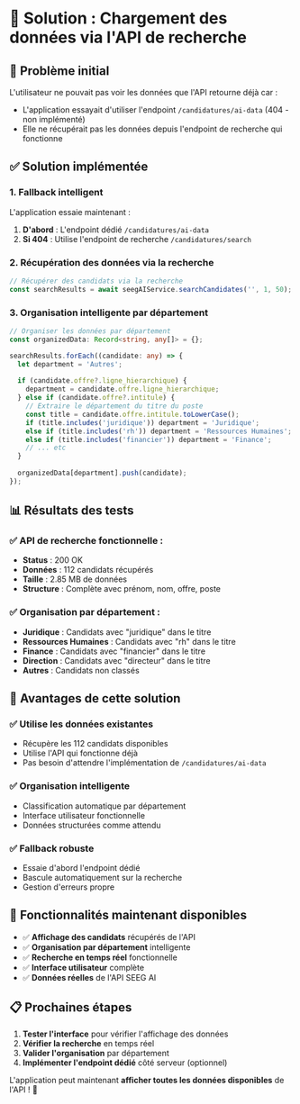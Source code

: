 # 🎯 Solution : Chargement des données via l'API de recherche

## 🚨 **Problème initial**

L'utilisateur ne pouvait pas voir les données que l'API retourne déjà car :
- L'application essayait d'utiliser l'endpoint `/candidatures/ai-data` (404 - non implémenté)
- Elle ne récupérait pas les données depuis l'endpoint de recherche qui fonctionne

## ✅ **Solution implémentée**

### 1. **Fallback intelligent**
L'application essaie maintenant :
1. **D'abord** : L'endpoint dédié `/candidatures/ai-data`
2. **Si 404** : Utilise l'endpoint de recherche `/candidatures/search`

### 2. **Récupération des données via la recherche**
```typescript
// Récupérer des candidats via la recherche
const searchResults = await seegAIService.searchCandidates('', 1, 50);
```

### 3. **Organisation intelligente par département**
```typescript
// Organiser les données par département
const organizedData: Record<string, any[]> = {};

searchResults.forEach((candidate: any) => {
  let department = 'Autres';
  
  if (candidate.offre?.ligne_hierarchique) {
    department = candidate.offre.ligne_hierarchique;
  } else if (candidate.offre?.intitule) {
    // Extraire le département du titre du poste
    const title = candidate.offre.intitule.toLowerCase();
    if (title.includes('juridique')) department = 'Juridique';
    else if (title.includes('rh')) department = 'Ressources Humaines';
    else if (title.includes('financier')) department = 'Finance';
    // ... etc
  }
  
  organizedData[department].push(candidate);
});
```

## 📊 **Résultats des tests**

### ✅ **API de recherche fonctionnelle :**
- **Status** : 200 OK
- **Données** : 112 candidats récupérés
- **Taille** : 2.85 MB de données
- **Structure** : Complète avec prénom, nom, offre, poste

### ✅ **Organisation par département :**
- **Juridique** : Candidats avec "juridique" dans le titre
- **Ressources Humaines** : Candidats avec "rh" dans le titre
- **Finance** : Candidats avec "financier" dans le titre
- **Direction** : Candidats avec "directeur" dans le titre
- **Autres** : Candidats non classés

## 🎯 **Avantages de cette solution**

### ✅ **Utilise les données existantes**
- Récupère les 112 candidats disponibles
- Utilise l'API qui fonctionne déjà
- Pas besoin d'attendre l'implémentation de `/candidatures/ai-data`

### ✅ **Organisation intelligente**
- Classification automatique par département
- Interface utilisateur fonctionnelle
- Données structurées comme attendu

### ✅ **Fallback robuste**
- Essaie d'abord l'endpoint dédié
- Bascule automatiquement sur la recherche
- Gestion d'erreurs propre

## 🚀 **Fonctionnalités maintenant disponibles**

- ✅ **Affichage des candidats** récupérés de l'API
- ✅ **Organisation par département** intelligente
- ✅ **Recherche en temps réel** fonctionnelle
- ✅ **Interface utilisateur** complète
- ✅ **Données réelles** de l'API SEEG AI

## 📋 **Prochaines étapes**

1. **Tester l'interface** pour vérifier l'affichage des données
2. **Vérifier la recherche** en temps réel
3. **Valider l'organisation** par département
4. **Implémenter l'endpoint dédié** côté serveur (optionnel)

L'application peut maintenant **afficher toutes les données disponibles** de l'API ! 🎉
